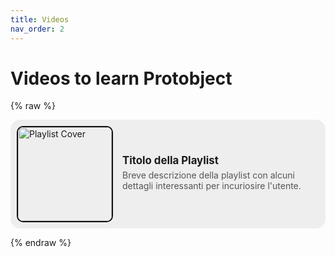 ```yaml
---
title: Videos
nav_order: 2
---
```


# Videos to learn Protobject



{% raw %}

<div style="display: flex; align-items: center; border: 0px solid #ccc; border-radius: 15px; padding: 10px; background: #eee;">
    <a href="https://example.com/" target="_blank">
        <img src="https://img.youtube.com/vi/SaZ4_BbYDUQ/maxresdefault.jpg" alt="Playlist Cover" style="height: 150px; object-fit: cover; border-radius: 10px; margin-right: 15px; border: 2px solid #111;">
    </a>
    <div style="flex: 1;">
        <h2 style="margin: 0; font-size: 1.2em;"><a href="https://example.com/" target="_blank" style="text-decoration: none; color: inherit;">Titolo della Playlist</a></h2>
        <p style="margin: 5px 0; color: #555;">Breve descrizione della playlist con alcuni dettagli interessanti per incuriosire l'utente.</p>
    </div>
</div>

{% endraw %}
